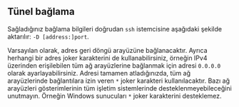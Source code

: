 ## Tünel bağlama

Sağladığınız bağlama bilgileri doğrudan `ssh` istemcisine aşağıdaki şekilde aktarılır: `-D [address:]port`.

Varsayılan olarak, adres geri döngü arayüzüne bağlanacaktır. Ayrıca herhangi bir adres joker karakterini de kullanabilirsiniz, örneğin IPv4 üzerinden erişilebilen tüm ağ arayüzlerine bağlanmak için adresi `0.0.0.0` olarak ayarlayabilirsiniz. Adresi tamamen atladığınızda, tüm ağ arayüzlerinde bağlantılara izin veren `*` joker karakteri kullanılacaktır. Bazı ağ arayüzleri gösterimlerinin tüm işletim sistemlerinde desteklenmeyebileceğini unutmayın. Örneğin Windows sunucuları `*` joker karakterini desteklemez.
